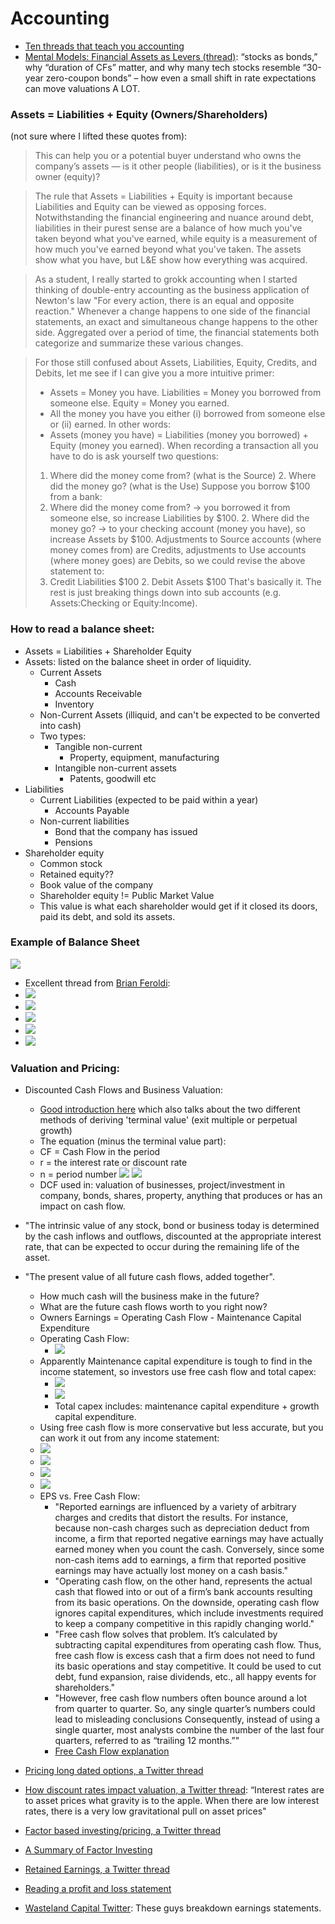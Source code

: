 # Accounting

* [Ten threads that teach you accounting](https://twitter.com/thealexbanks/status/1500876409731903489)
* [Mental Models: Financial Assets as Levers (thread)](https://twitter.com/UrbanKaoboy/status/1467174640162279425): “stocks as bonds,” why “duration of CFs” matter, and why many tech stocks resemble “30-year zero-coupon bonds” – how even a small shift in rate expectations can move valuations A LOT.

### Assets = Liabilities + Equity (Owners/Shareholders)

(not sure where I lifted these quotes from):

> This can help you or a potential buyer understand who owns the company’s assets — is it other people (liabilities), or is it the business owner (equity)?

> The rule that Assets = Liabilities + Equity is important because Liabilities and Equity can be viewed as opposing forces. Notwithstanding the financial engineering and nuance around debt, liabilities in their purest sense are a balance of how much you've taken beyond what you've earned, while equity is a measurement of how much you've earned beyond what you've taken. The assets show what you have, but L&E show how everything was acquired.

> As a student, I really started to grokk accounting when I started thinking of double-entry accounting as the business application of Newton's law "For every action, there is an equal and opposite reaction." Whenever a change happens to one side of the financial statements, an exact and simultaneous change happens to the other side. Aggregated over a period of time, the financial statements both categorize and summarize these various changes.

> For those still confused about Assets, Liabilities, Equity, Credits, and Debits, let me see if I can give you a more intuitive primer:
>
> - Assets = Money you have. Liabilities = Money you borrowed from someone else. Equity = Money you earned.
> - All the money you have you either (i) borrowed from someone else or (ii) earned. In other words:
> - Assets (money you have) = Liabilities (money you borrowed) + Equity (money you earned).
>     When recording a transaction all you have to do is ask yourself two questions:
>
> 1.  Where did the money come from? (what is the Source) 2. Where did the money go? (what is the Use)
>     Suppose you borrow $100 from a bank:
> 2.  Where did the money come from? -> you borrowed it from someone else, so increase Liabilities by $100. 2. Where did the money go? -> to your checking account (money you have), so increase Assets by $100.
>     Adjustments to Source accounts (where money comes from) are Credits, adjustments to Use accounts (where money goes) are Debits, so we could revise the above statement to:
> 3.  Credit Liabilities $100 2. Debit Assets $100
>     That's basically it. The rest is just breaking things down into sub accounts (e.g. Assets:Checking or Equity:Income).

### How to read a balance sheet:

- Assets = Liabilities + Shareholder Equity
- Assets: listed on the balance sheet in order of liquidity.
    - Current Assets
        - Cash
        - Accounts Receivable
        - Inventory
    - Non-Current Assets (illiquid, and can't be expected to be converted into cash)
    - Two types:
        - Tangible non-current
            - Property, equipment, manufacturing
        - Intangible non-current assets
            - Patents, goodwill etc
- Liabilities
    - Current Liabilities (expected to be paid within a year)
        - Accounts Payable
    - Non-current liabilities
        - Bond that the company has issued
        - Pensions
- Shareholder equity
    - Common stock
    - Retained equity??
    - Book value of the company
    - Shareholder equity != Public Market Value
    - This value is what each shareholder would get if it closed its doors, paid its debt, and sold its assets.

### Example of Balance Sheet

![](../2022-11-15-12-59-33.png)

* Excellent thread from [Brian Feroldi](https://twitter.com/BrianFeroldi/status/1443598989526450182):
* ![](../2022-11-15-13-01-26.png)
* ![](../2022-11-15-13-01-34.png)
* ![](../2022-11-15-13-01-42.png)
* ![](../2022-11-15-13-01-51.png)
* ![](../2022-11-15-13-01-57.png)


### Valuation and Pricing:

* Discounted Cash Flows and Business Valuation:
  * [Good introduction here](https://corporatefinanceinstitute.com/resources/valuation/dcf-formula-guide/) which also talks about the two different methods of deriving 'terminal value' (exit multiple or perpetual growth)
  * The equation (minus the terminal value part):
  * CF = Cash Flow in the period
  * r = the interest rate or discount rate
  * n = period number
   ![](../2022-11-15-16-03-48.png)
   ![](../2022-11-15-16-02-31.png)
  * DCF used in: valuation of businesses, project/investment in company, bonds, shares, property, anything that produces or has an impact on cash flow.

* "The intrinsic value of any stock, bond or business today is determined by the cash inflows and outflows, discounted at the appropriate interest rate, that can be expected to occur during the remaining life of the asset.
* "The present value of all future cash flows, added together".
	* How much cash will the business make in the future?
	* What are the future cash flows worth to you right now?
	* Owners Earnings = Operating Cash Flow - Maintenance Capital Expenditure
	* Operating Cash Flow:
        * ![](../2022-11-16-15-01-58.png)
	* Apparently Maintenance capital expenditure is tough to find in the income statement, so investors use free cash flow and total capex:
        * ![](../2022-11-16-15-02-19.png)
        * ![](../2022-11-16-15-02-32.png)
		* Total capex includes: maintenance capital expenditure + growth capital expenditure.
	* Using free cash flow is more conservative but less accurate, but you can work it out from any income statement:
    * ![](../2022-11-16-15-03-03.png)
    * ![](../2022-11-16-15-03-14.png)
    * ![](../2022-11-16-15-03-23.png)
    * ![](../2022-11-16-15-03-32.png)
	* EPS vs. Free Cash Flow:
		* "Reported earnings are influenced by a variety of arbitrary charges and credits that distort the results. For instance, because non-cash charges such as depreciation deduct from income, a firm that reported negative earnings may have actually earned money when you count the cash. Conversely, since some non-cash items add to earnings, a firm that reported positive earnings may have actually lost money on a cash basis."
		* "Operating cash flow, on the other hand, represents the actual cash that flowed into or out of a firm’s bank accounts resulting from its basic operations. On the downside, operating cash flow ignores capital expenditures, which include investments required to keep a company competitive in this rapidly changing world."
		* "Free cash flow solves that problem. It’s calculated by subtracting capital expenditures from operating cash flow. Thus, free cash flow is excess cash that a firm does not need to fund its basic operations and stay competitive. It could be used to cut debt, fund expansion, raise dividends, etc., all happy events for shareholders."
		* "However, free cash flow numbers often bounce around a lot from quarter to quarter. So, any single quarter’s numbers could lead to misleading conclusions Consequently, instead of using a single quarter, most analysts combine the number of the last four quarters, referred to as “trailing 12 months.”"
		* [Free Cash Flow explanation](https://www.investopedia.com/terms/f/freecashflow.asp)

* [Pricing long dated options, a Twitter thread](https://twitter.com/intothegossan/status/1514260835618623494)
* [How discount rates impact valuation, a Twitter thread](https://twitter.com/CharlieMunger00/status/1511577720308006912): “Interest rates are to asset prices what gravity is to the apple. When there are low interest rates, there is a very low gravitational pull on asset prices"
* [Factor based investing/pricing, a Twitter thread](https://twitter.com/FabiusMercurius/status/1510322281758617601)
* [A Summary of Factor Investing](https://twitter.com/ReformedTrader/status/1195450353472303104)
* [Retained Earnings, a Twitter thread](https://twitter.com/10kdiver/status/1485006207832051715)
* [Reading a profit and loss statement](https://lethain.com/profit-and-loss-statement/)
* [Wasteland Capital Twitter](https://twitter.com/ecommerceshares): These guys breakdown earnings statements.
